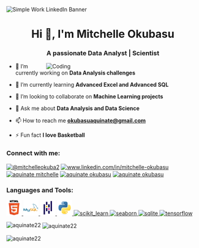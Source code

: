![Simple Work LinkedIn Banner](https://github.com/Aquinate22/Aquinate22/assets/121969694/7969af67-ad6a-41b9-9b29-e834c1220d67)

<h1 align="center">Hi 👋, I'm Mitchelle Okubasu</h1>
<h3 align="center">A passionate Data Analyst | Scientist</h3>
<img align="right" alt="Coding" width="400" src="https://www.google.com/imgres?imgurl=https%3A%2F%2Fuser-images.githubusercontent.com%2F74038190%2F241765453-85cb9521-97c0-4a65-9358-7db8099fac7f.gif&tbnid=LOhuNzG-b0sdKM&vet=12ahUKEwih46r4jJaCAxXTkScCHW8YAfoQMygBegQIARBd..i&imgrefurl=https%3A%2F%2Fgithub.com%2FAnmol-Baranwal%2FCool-GIFs-For-GitHub&docid=hqmA8T4OFW0sOM&w=800&h=600&q=coding%20gif%20for%20github&hl=en&ved=2ahUKEwih46r4jJaCAxXTkScCHW8YAfoQMygBegQIARBd">

- 🔭 I’m currently working on **Data Analysis challenges**

- 🌱 I’m currently learning **Advanced Excel and Advanced SQL**

- 👯 I’m looking to collaborate on **Machine Learning projects**

- 💬 Ask me about **Data Analysis and Data Science**

- 📫 How to reach me **okubasuaquinate@gmail.com**

- ⚡ Fun fact **I love Basketball**

<h3 align="left">Connect with me:</h3>
<p align="left">
<a href="https://twitter.com/@mitchelleokuba2" target="blank"><img align="center" src="https://raw.githubusercontent.com/rahuldkjain/github-profile-readme-generator/master/src/images/icons/Social/twitter.svg" alt="@mitchelleokuba2" height="30" width="40" /></a>
<a href="https://linkedin.com/in/www.linkedin.com/in/mitchelle-okubasu" target="blank"><img align="center" src="https://raw.githubusercontent.com/rahuldkjain/github-profile-readme-generator/master/src/images/icons/Social/linked-in-alt.svg" alt="www.linkedin.com/in/mitchelle-okubasu" height="30" width="40" /></a>
<a href="https://kaggle.com/aquinate mitchelle" target="blank"><img align="center" src="https://raw.githubusercontent.com/rahuldkjain/github-profile-readme-generator/master/src/images/icons/Social/kaggle.svg" alt="aquinate mitchelle" height="30" width="40" /></a>
<a href="https://www.youtube.com/c/aquinate okubasu" target="blank"><img align="center" src="https://raw.githubusercontent.com/rahuldkjain/github-profile-readme-generator/master/src/images/icons/Social/youtube.svg" alt="aquinate okubasu" height="30" width="40" /></a>
<a href="https://www.hackerrank.com/aquinate okubasu" target="blank"><img align="center" src="https://raw.githubusercontent.com/rahuldkjain/github-profile-readme-generator/master/src/images/icons/Social/hackerrank.svg" alt="aquinate okubasu" height="30" width="40" /></a>
</p>

<h3 align="left">Languages and Tools:</h3>
<p align="left"> <a href="https://www.w3.org/html/" target="_blank" rel="noreferrer"> <img src="https://raw.githubusercontent.com/devicons/devicon/master/icons/html5/html5-original-wordmark.svg" alt="html5" width="40" height="40"/> </a> <a href="https://www.mysql.com/" target="_blank" rel="noreferrer"> <img src="https://raw.githubusercontent.com/devicons/devicon/master/icons/mysql/mysql-original-wordmark.svg" alt="mysql" width="40" height="40"/> </a> <a href="https://pandas.pydata.org/" target="_blank" rel="noreferrer"> <img src="https://raw.githubusercontent.com/devicons/devicon/2ae2a900d2f041da66e950e4d48052658d850630/icons/pandas/pandas-original.svg" alt="pandas" width="40" height="40"/> </a> <a href="https://www.python.org" target="_blank" rel="noreferrer"> <img src="https://raw.githubusercontent.com/devicons/devicon/master/icons/python/python-original.svg" alt="python" width="40" height="40"/> </a> <a href="https://scikit-learn.org/" target="_blank" rel="noreferrer"> <img src="https://upload.wikimedia.org/wikipedia/commons/0/05/Scikit_learn_logo_small.svg" alt="scikit_learn" width="40" height="40"/> </a> <a href="https://seaborn.pydata.org/" target="_blank" rel="noreferrer"> <img src="https://seaborn.pydata.org/_images/logo-mark-lightbg.svg" alt="seaborn" width="40" height="40"/> </a> <a href="https://www.sqlite.org/" target="_blank" rel="noreferrer"> <img src="https://www.vectorlogo.zone/logos/sqlite/sqlite-icon.svg" alt="sqlite" width="40" height="40"/> </a> <a href="https://www.tensorflow.org" target="_blank" rel="noreferrer"> <img src="https://www.vectorlogo.zone/logos/tensorflow/tensorflow-icon.svg" alt="tensorflow" width="40" height="40"/> </a> </p>

<p><img align="left" src="https://github-readme-stats.vercel.app/api/top-langs?username=aquinate22&show_icons=true&locale=en&layout=compact" alt="aquinate22" /></p>

<p>&nbsp;<img align="center" src="https://github-readme-stats.vercel.app/api?username=aquinate22&show_icons=true&locale=en" alt="aquinate22" /></p>

<p><img align="center" src="https://github-readme-streak-stats.herokuapp.com/?user=aquinate22&" alt="aquinate22" /></p>


